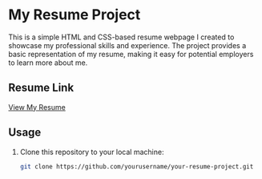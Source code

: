# My Resume Project

This is a simple HTML and CSS-based resume webpage I created to showcase my professional skills and experience. The project provides a basic representation of my resume, making it easy for potential employers to learn more about me.

## Resume Link
[View My Resume](https://your-resume-website-url.com)

## Usage
1. Clone this repository to your local machine:

   ```bash
   git clone https://github.com/yourusername/your-resume-project.git
